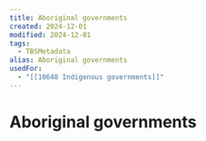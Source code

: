 ```yaml
---
title: Aboriginal governments
created: 2024-12-01
modified: 2024-12-01
tags:
  - TBSMetadata
alias: Aboriginal governments
usedFor:
  - "[[10648 Indigenous governments]]"
---
```

# Aboriginal governments
